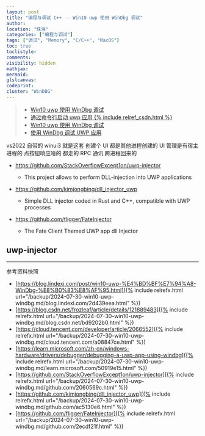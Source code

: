 ```yaml
---
layout: post
title: "编程与调试 C++ -- Win10 uwp 使用 WinDbg 调试"
author:
location: "珠海"
categories: ["编程与调试"]
tags: ["调试", "Memory", "C/C++", "MacOS"]
toc: true
toclistyle:
comments:
visibility: hidden
mathjax:
mermaid:
glslcanvas:
codeprint:
cluster: "WinDBG"
---
```


> * [Win10 uwp 使用 WinDbg 调试](https://blog.lindexi.com/post/win10-uwp-%E4%BD%BF%E7%94%A8-WinDbg-%E8%B0%83%E8%AF%95.html)
> * [通过命令行启动 uwp 应用 {% include relref_csdn.html %}](https://blog.csdn.net/frozleaf/article/details/121889483)
> * [Win10 uwp 使用 WinDbg 调试](https://cloud.tencent.com/developer/article/2066552)
> * [使用 WinDbg 调试 UWP 应用](https://learn.microsoft.com/zh-cn/windows-hardware/drivers/debugger/debugging-a-uwp-app-using-windbg)

vs2022 自带的 winui3 就是这套
创建个 UI 都是其他进程创建的 UI 管理是有宿主进程的 点按钮响应啥的 都走的 RPC 通讯 跨进程回来的

* <https://github.com/StackOverflowExcept1on/uwp-injector>
    * This project allows to perform DLL-injection into UWP applications

* <https://github.com/kimjongbing/dll_injector_uwp>
    * Simple DLL injector coded in Rust and C++, compatible with UWP processes

* <https://github.com/fligger/FateInjector>
    * The Fate Client Themed UWP app dll Injector


## uwp-injector



<hr class='reviewline'/>
<p class='reviewtip'><script type='text/javascript' src='{% include relref.html url="/assets/reviewjs/blogs/2024-07-30-win10-uwp-windbg.md.js" %}'></script></p>
<font class='ref_snapshot'>参考资料快照</font>

- [https://blog.lindexi.com/post/win10-uwp-%E4%BD%BF%E7%94%A8-WinDbg-%E8%B0%83%E8%AF%95.html]({% include relrefx.html url="/backup/2024-07-30-win10-uwp-windbg.md/blog.lindexi.com/2d439eea.html" %})
- [https://blog.csdn.net/frozleaf/article/details/121889483]({% include relrefx.html url="/backup/2024-07-30-win10-uwp-windbg.md/blog.csdn.net/bd9202b0.html" %})
- [https://cloud.tencent.com/developer/article/2066552]({% include relrefx.html url="/backup/2024-07-30-win10-uwp-windbg.md/cloud.tencent.com/a08847ce.html" %})
- [https://learn.microsoft.com/zh-cn/windows-hardware/drivers/debugger/debugging-a-uwp-app-using-windbg]({% include relrefx.html url="/backup/2024-07-30-win10-uwp-windbg.md/learn.microsoft.com/50919e15.html" %})
- [https://github.com/StackOverflowExcept1on/uwp-injector]({% include relrefx.html url="/backup/2024-07-30-win10-uwp-windbg.md/github.com/2060569c.html" %})
- [https://github.com/kimjongbing/dll_injector_uwp]({% include relrefx.html url="/backup/2024-07-30-win10-uwp-windbg.md/github.com/ac5130e6.html" %})
- [https://github.com/fligger/FateInjector]({% include relrefx.html url="/backup/2024-07-30-win10-uwp-windbg.md/github.com/2ecdf21f.html" %})
